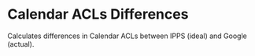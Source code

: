 # Calendar ACLs Differences
Calculates differences in Calendar ACLs between IPPS (ideal) and Google (actual).
